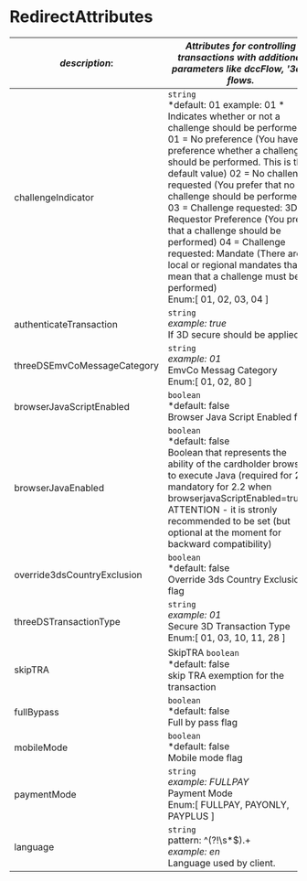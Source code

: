 
# RedirectAttributes

| *description*: | *Attributes for controlling transactions with additional parameters like dccFlow, '3ds' flows.*|
|----|----|
| challengeIndicator |    ``` string ```  <br/>  *default: 01 example: 01 * <br/> Indicates whether or not a challenge should be performed. 01 = No preference (You have no preference whether a challenge should be performed. This is the default value) 02 = No challenge requested (You prefer that no challenge should be performed) 03 = Challenge requested: 3DS Requestor Preference (You prefer that a challenge should be performed) 04 = Challenge requested: Mandate (There are local or regional mandates that mean that a challenge must be performed) <br/> Enum:[ 01, 02, 03, 04 ]|
| authenticateTransaction |    ``` string ```  <br/>  *example: true* <br/> If 3D secure should be applied.|
| threeDSEmvCoMessageCategory |    ``` string ```  <br/>  *example: 01* <br/> EmvCo Messag Category <br/> Enum:[ 01, 02, 80 ]|
| browserJavaScriptEnabled |    ``` boolean ```  <br/>  *default: false <br/> Browser Java Script Enabled flag|
| browserJavaEnabled |    ``` boolean ```  <br/>  *default: false <br/> Boolean that represents the ability of the cardholder browser to execute Java (required for 2.1, mandatory for 2.2 when browserjavaScriptEnabled=true)> ATTENTION - it is stronly recommended to be set (but optional at the moment for backward compatibility)|
| override3dsCountryExclusion |    ``` boolean ```  <br/>  *default: false <br/> Override 3ds Country Exclusion flag|
| threeDSTransactionType |    ``` string ```  <br/>  *example: 01* <br/> Secure 3D Transaction Type <br/> Enum:[ 01, 03, 10, 11, 28 ]|
| skipTRA |   SkipTRA  ``` boolean ```  <br/>  *default: false <br/> skip TRA exemption for the transaction|
| fullBypass |    ``` boolean ```  <br/>  *default: false  <br/> Full by pass flag|
| mobileMode |    ``` boolean ```  <br/>  *default: false <br/> Mobile mode flag|
| paymentMode |    ``` string ```  <br/>  *example: FULLPAY* <br/> Payment Mode <br/> Enum:[ FULLPAY, PAYONLY, PAYPLUS ]|
| language |    ``` string ```  <br/>  pattern: ^(?!\s*$).+ <br/> *example: en* <br/> Language used by client.|  



